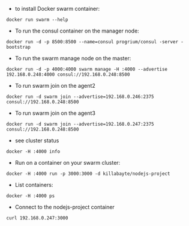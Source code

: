 * to install Docker swarm container:

```docker run swarm --help```

* To run the consul container on the manager node:

```docker run -d -p 8500:8500 --name=consul progrium/consul -server -bootstrap```

* To run the swarm manage node on the master:

```docker run -d -p 4000:4000 swarm manage -H :4000 --advertise 192.168.0.248:4000 consul://192.168.0.248:8500 ```

* To run swarm join on the agent2

```docker run -d swarm join --advertise=192.168.0.246:2375 consul://192.168.0.248:8500```

* To run swarm join on the agent3
 
```docker run -d swarm join --advertise=192.168.0.247:2375 consul://192.168.0.248:8500```

* see cluster status

```docker -H :4000 info```

* Run on a container on your swarm cluster:

```docker -H :4000 run -p 3000:3000 -d killabayte/nodejs-project```

* List containers:

```docker -H :4000 ps```

* Connect to the nodejs-project container

```curl 192.168.0.247:3000```

